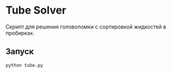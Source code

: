 # Tube Solver

Скрипт для решения головоломки с сортировкой жидкостей в пробирках.

## Запуск
```bash
python tube.py
